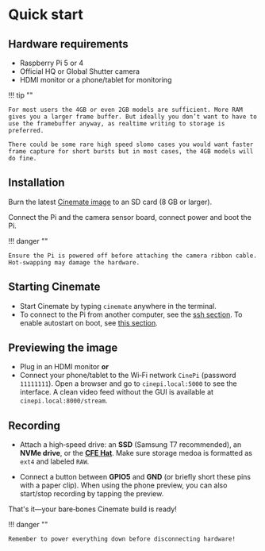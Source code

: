 # Quick start

## Hardware requirements
- Raspberry Pi 5 or 4
- Official HQ or Global Shutter camera
- HDMI monitor or a phone/tablet for monitoring

!!! tip ""

    For most users the 4GB or even 2GB models are sufficient. More RAM gives you a larger frame buffer. But ideally you don’t want to have to use the framebuffer anyway, as realtime writing to storage is preferred.
    
    There could be some rare high speed slomo cases you would want faster frame capture for short bursts but in most cases, the 4GB models will do fine.

## Installation

Burn the latest [Cinemate image](https://github.com/Tiramisioux/cinemate/releases/tag/3.1) to an SD card (8 GB or larger).

Connect the Pi and the camera sensor board, connect power and boot the Pi. 
    
!!! danger ""   

    Ensure the Pi is powered off before attaching the camera ribbon cable. Hot-swapping may damage the hardware.

## Starting Cinemate

- Start Cinemate by typing `cinemate` anywhere in the terminal.
- To connect to the Pi from another computer, see the [ssh section](ssh.md). To enable autostart on boot, see [this section](system-services.md/#cinemate-autostartservice).

## Previewing the image
- Plug in an HDMI monitor **or** 
- Connect your phone/tablet to the Wi‑Fi network `CinePi` (password `11111111`).
Open a browser and go to `cinepi.local:5000` to see the interface. A clean video feed without the GUI is available at `cinepi.local:8000/stream`.

## **Recording**
- Attach a high‑speed drive: an **SSD** (Samsung T7 recommended), an **NVMe drive**, or the **[CFE Hat](https://www.tindie.com/products/will123321/cfe-hat-for-raspberry-pi-5/)**. Make sure storage medoa is formatted as `ext4` and labeled `RAW`.

-   Connect a button between **GPIO5** and **GND** (or briefly short these pins with a paper clip). When using the phone preview, you can also start/stop recording by tapping the preview.

That's it—your bare‑bones Cinemate build is ready!

!!! danger ""

    Remember to power everything down before disconnecting hardware!